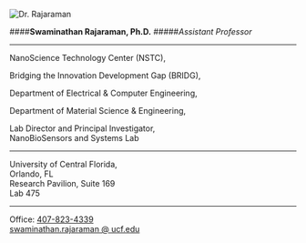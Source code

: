 ![Dr. Rajaraman](%theme_url%/public/images/rajaraman.jpg)

####**Swaminathan Rajaraman, Ph.D.** 
#####*Assistant Professor*  
___

NanoScience Technology Center (NSTC),  

Bridging the Innovation Development Gap (BRIDG),  

Department of Electrical & Computer Engineering,  

Department of Material Science & Engineering,  

Lab Director and Principal Investigator,   
NanoBioSensors and Systems Lab
___

University of Central Florida,  
Orlando, FL  
Research Pavilion, Suite 169  
Lab 475  
___ 

Office: [407-823-4339](tel:+1407-823-4339)  
[swaminathan.rajaraman @ ucf.edu](mailto:swaminathan.rajaraman@ucf.edu)

